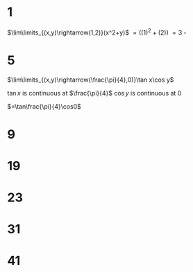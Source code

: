 # 1

$\lim\limits_{(x,y)\rightarrow(1,2)}(x^2+y)$
$=((1)^2+(2))$
$=3$
$\square$

# 5

$\lim\limits_{(x,y)\rightarrow(\frac{\pi}{4},0)}\tan x\cos y$

$\tan x$ is continuous at $\frac{\pi}{4}$
$\cos y$ is continuous at $0$

$=\tan\frac{\pi}{4}\cos0$

# 9

# 19

# 23

# 31

# 41

